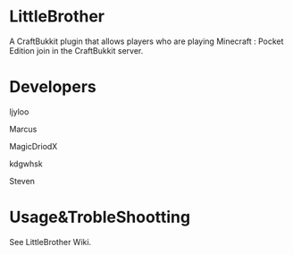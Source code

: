 LittleBrother
=============

A CraftBukkit plugin that allows players who are playing Minecraft : Pocket Edition join in the CraftBukkit server.

Developers
==========
ljyloo

Marcus

MagicDriodX

kdgwhsk

Steven

Usage&TrobleShootting
=====================
See LittleBrother Wiki.
